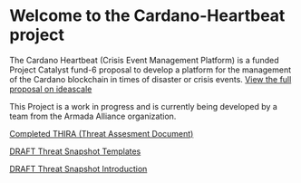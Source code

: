 # Welcome to the Cardano-Heartbeat project 

The Cardano Heartbeat (Crisis Event Management Platform) is a funded Project Catalyst fund-6 proposal to develop a platform for the management of the Cardano blockchain in times of disaster or crisis events. [View the full proposal on ideascale](https://cardano.ideascale.com/a/dtd/Cardano-Heartbeat-CEM-%F0%9F%92%9E/366924-48088)

This Project is a work in progress and is currently being developed by a team from the Armada Alliance organization.

[Completed THIRA (Threat Assesment Document)](https://docs.google.com/spreadsheets/d/18FUl07Pce6XM2v4zIlg3vImMiTesj8s9-i3YDhmJt7A/edit?usp=sharing)

[DRAFT Threat Snapshot Templates](https://drive.google.com/file/d/1GXUL8fZjsJ0b3zAwn6M32aIcU-UPEp4V/view)

[DRAFT Threat Snapshot Introduction](https://drive.google.com/file/d/115iOzAzL83ne_j-YX5xwnG1Z7hQIhwse/view)
